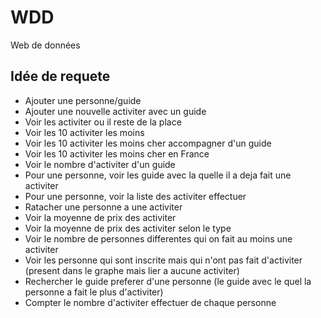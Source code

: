 # WDD
Web de données

## Idée de requete

- Ajouter une personne/guide
- Ajouter une nouvelle activiter avec un guide
- Voir les activiter ou il reste de la place
- Voir les 10 activiter les moins
- Voir les 10 activiter les moins cher accompagner d'un guide
- Voir les 10 activiter les moins cher en France
- Voir le nombre d'activiter d'un guide
- Pour une personne, voir les guide avec la quelle il a deja fait une activiter
- Pour une personne, voir la liste des activiter effectuer
- Ratacher une personne a une activiter
- Voir la moyenne de prix des activiter
- Voir la moyenne de prix des activiter selon le type
- Voir le nombre de personnes differentes qui on fait au moins une activiter
- Voir les personne qui sont inscrite mais qui n'ont pas fait d'activiter (present dans le graphe mais lier a aucune activiter)
- Rechercher le guide preferer d'une personne (le guide avec le quel la personne a fait le plus d'activiter)
- Compter le nombre d'activiter effectuer de chaque personne
